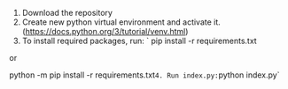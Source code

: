 1. Download the repository
2. Create new python virtual environment and activate it. (https://docs.python.org/3/tutorial/venv.html)
3. To install required packages, run:
` pip install -r requirements.txt

 or
 
 python -m pip install -r requirements.txt`
4. Run index.py:
`python index.py`



